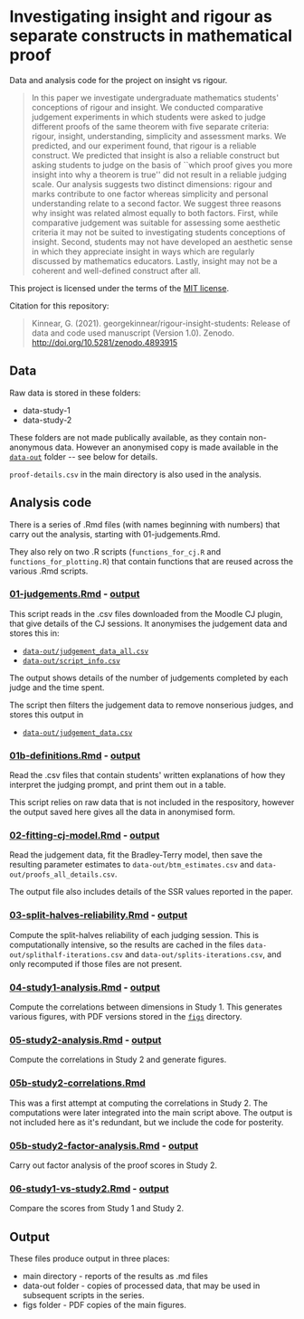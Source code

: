# Investigating insight and rigour as separate constructs in mathematical proof

Data and analysis code for the project on insight vs rigour.

> In this paper we investigate undergraduate mathematics students' conceptions of rigour and insight.
> We conducted comparative judgement experiments in which students were asked to judge different proofs of the same theorem with five separate criteria: rigour, insight, understanding, simplicity and assessment marks.
> We predicted, and our experiment found, that rigour is a reliable construct.
> We predicted that insight is also a reliable construct but asking students to judge on the basis of ``which proof gives you more insight into why a theorem is true'' did not result in a reliable judging scale.
> Our analysis suggests two distinct dimensions: rigour and marks contribute to one factor whereas simplicity and personal understanding relate to a second factor.
> We suggest three reasons why insight was related almost equally to both factors.
> First, while comparative judgement was suitable for assessing some aesthetic criteria it may not be suited to investigating students conceptions of insight.
> Second, students may not have developed an aesthetic sense in which they appreciate insight in ways which are regularly discussed by mathematics educators.
> Lastly, insight may not be a coherent and well-defined construct after all.

This project is licensed under the terms of the [MIT license](LICENSE.md).

Citation for this repository:

> Kinnear, G. (2021). georgekinnear/rigour-insight-students: Release of data and code used manuscript (Version 1.0). Zenodo. http://doi.org/10.5281/zenodo.4893915

## Data
Raw data is stored in these folders:
* data-study-1
* data-study-2

These folders are not made publically available, as they contain non-anonymous data. However an anonymised copy is made available in the [`data-out`](data-out) folder -- see below for details.

`proof-details.csv` in the main directory is also used in the analysis.

## Analysis code
There is a series of .Rmd files (with names beginning with numbers) that carry out the analysis, starting with 01-judgements.Rmd.

They also rely on two .R scripts (`functions_for_cj.R` and `functions_for_plotting.R`) that contain functions that are reused across the various .Rmd scripts.

### [01-judgements.Rmd](01-judgements.Rmd) - [output](01-judgements.md)

This script reads in the .csv files downloaded from the Moodle CJ plugin, that give details of the CJ sessions. It anonymises the judgement data and stores this in:

* [`data-out/judgement_data_all.csv`](data-out/judgement_data_all.csv)
* [`data-out/script_info.csv`](data-out/script_info.csv)

The output shows details of the number of judgements completed by each judge and the time spent.

The script then filters the judgement data to remove nonserious judges, and stores this output in

* [`data-out/judgement_data.csv`](data-out/judgement_data.csv)


### [01b-definitions.Rmd](01b-definitions.Rmd) - [output](01b-definitions.md)

Read the .csv files that contain students' written explanations of how they interpret the judging prompt, and print them out in a table.

This script relies on raw data that is not included in the respository, however the output saved here gives all the data in anonymised form.


### [02-fitting-cj-model.Rmd](02-fitting-cj-model.Rmd) - [output](02-fitting-cj-model.md)

Read the judgement data, fit the Bradley-Terry model, then save the resulting parameter estimates to `data-out/btm_estimates.csv` and `data-out/proofs_all_details.csv`.

The output file also includes details of the SSR values reported in the paper.


### [03-split-halves-reliability.Rmd](03-split-halves-reliability.Rmd) - [output](03-split-halves-reliability.md)

Compute the split-halves reliability of each judging session. This is computationally intensive, so the results are cached in the files `data-out/splithalf-iterations.csv` and `data-out/splits-iterations.csv`, and only recomputed if those files are not present.

### [04-study1-analysis.Rmd](04-study1-analysis.Rmd) - [output](04-study1-analysis.md)

Compute the correlations between dimensions in Study 1. This generates various figures, with PDF versions stored in the [`figs`](figs) directory.

### [05-study2-analysis.Rmd](05-study2-analysis.Rmd) - [output](05-study2-analysis.md)

Compute the correlations in Study 2 and generate figures.

### [05b-study2-correlations.Rmd](05b-study2-correlations.Rmd)

This was a first attempt at computing the correlations in Study 2. The computations were later integrated into the main script above. The output is not included here as it's redundant, but we include the code for posterity.

### [05b-study2-factor-analysis.Rmd](05b-study2-factor-analysis.Rmd) - [output](05b-study2-factor-analysis.md)

Carry out factor analysis of the proof scores in Study 2.

### [06-study1-vs-study2.Rmd](06-study1-vs-study2.Rmd) - [output](06-study1-vs-study2.md)

Compare the scores from Study 1 and Study 2.


## Output
These files produce output in three places:

* main directory - reports of the results as .md files
* data-out folder - copies of processed data, that may be used in subsequent scripts in the series.
* figs folder - PDF copies of the main figures.
